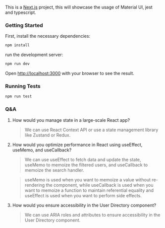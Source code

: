 This is a [Next.js](https://nextjs.org) project, this will showcase the usage of Material UI, jest and typescript.

### Getting Started

First, install the necessary dependencies:

```bash
npm install
```

run the development server:

```bash
npm run dev
```

Open [http://localhost:3000](http://localhost:3000) with your browser to see the result.

### Running Tests

```bash
npm run test
```

### Q&A

1. How would you manage state in a large-scale React app?

   > We can use React Context API or use a state management library like Zustand or Redux.

2. How would you optimize performance in React using useEffect, useMemo, and useCallback?

   > We can use useEffect to fetch data and update the state, useMemo to memoize the filtered users, and useCallback to memoize the search handler.

   > useMemo is used when you want to memoize a value without re-rendering the component, while useCallback is used when you want to memoize a function to maintain referential equality and useEffect is used when you want to perform side effects.

3. How would you ensure accessibility in the User Directory component?

   > We can use ARIA roles and attributes to ensure accessibility in the User Directory component.
